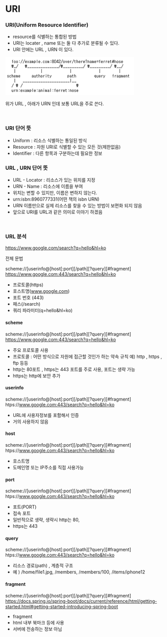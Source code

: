 # URI

### URI(Uniform Resource Identifier)
- resource를 식별하는 통합된 방법
- URI는 locater , name 또는 둘 다 추가로 분류될 수 있다.
- URI 안에는 URL , URN 이 있다.

![uri](../image/uri.png)

위가 URL , 아래가 URN 인데 보통 URL을 주로 쓴다.

<br>

### URI 단어 뜻

- Uniform : 리소스 식별하는 통일된 방식
- Resource : 자원 URI로 식별할 수 있는 모든 것(제한없음)
- Identifier : 다른 항목과 구분하는데 필요한 정보

### URL , URN 단어 뜻
- URL - Locator : 리소스가 있는 위치를 지정
- URN - Name : 리소스에 이름을 부여
- 위치는 변할 수 있지만, 이름은 변하지 않는다.
- urn:isbn:8960777331(어떤 책의 isbn URN)
- URN 이름만으로 실제 리소스를 찾을 수 있는 방법이 보편화 되지 않음
- 앞으로 URI를 URL과 같은 의미로 이야기 하겠음

<br>

### URL 분석
https://www.google.com/search?q=hello&hl=ko  

전체 문법  

scheme://[userinfo@]host[:port][/path][?query][#fragment]  
https://www.google.com:443/search?q=hello&hl=ko  

- 프로토콜(https)
- 호스트명(www.google.com)
- 포트 번호 (443)
- 패스(/search)
- 쿼리 파라미터(q=hello&hl=ko)

#### scheme
scheme://[userinfo@]host[:port][/path][?query][#fragment]  
https://www.google.com:443/search?q=hello&hl=ko  
- 주요 프로토콜 사용
- 프로토콜 : 어떤 방식으로 자원에 접근할 것인가 하는 약속 규칙 예) http , https , ftp 등등
- http는 80포트 , https는 443 포트를 주로 사용, 포트는 생략 가능
- https는 http에 보안 추가

#### userinfo
scheme://[userinfo@]host[:port][/path][?query][#fragment]  
htps://www.google.com:443/search?q=hello&hl=ko  

- URL에 사용자정보를 포함해서 인증
- 거의 사용하지 않음

#### host
scheme://[userinfo@]host[:port][/path][?query][#fragment]  
htps://www.google.com:443/search?q=hello&hl=ko  

- 호스트명
- 도메인명 또는 IP주소를 직접 사용가능

#### port

scheme://[userinfo@]host[:port][/path][?query][#fragment]  
htps://www.google.com:443/search?q=hello&hl=ko  

- 포트(PORT)
- 접속 포트
- 일반적으로 생략, 생략시 http는 80,
- https는 443

#### query
scheme://[userinfo@]host[:port][/path][?query][#fragment]  
htps://www.google.com:443/search?q=hello&hl=ko  
- 리소스 경로(path) , 계층적 구조
- 예 ) /home/file1.jpg, /members, /members/100, /items/iphone12  

#### fragment
scheme://[userinfo@]host[:port][/path][?query][#fragment]  
https://docs.spring.io/spring-boot/docs/current/reference/html/getting-started.html#getting-started-introducing-spring-boot  

- fragment
- html 내부 북마크 등에 사용
- 서버에 전송하는 정보 아님